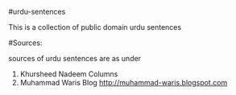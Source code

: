 #urdu-sentences

This is a collection of public domain urdu sentences

#Sources:

sources of urdu sentences are as under
1. Khursheed Nadeem Columns
2. Muhammad Waris Blog http://muhammad-waris.blogspot.com
